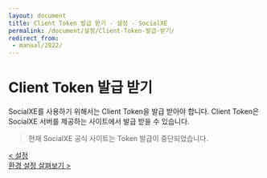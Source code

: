 ```yaml
---
layout: document
title: Client Token 발급 받기 - 설정 - SocialXE
permalink: /document/설정/Client-Token-발급-받기/
redirect_from:
 - manual/2822/
---
```

# Client Token 발급 받기

SocialXE를 사용하기 위해서는 Client Token을 발급 받아야 합니다. Client Token은 SocialXE 서버를 제공하는 사이트에서 발급 받을 수 있습니다.

> 현재 SocialXE 공식 사이트는 Token 발급이 중단되었습니다.

<div class="pull-left">
	<a class="btn btn-default" href="../../설정/">< 설정</a>
</div>

<div class="pull-right">
	<a class="btn btn-default" href="../환경-설정-살펴보기/">환경 설정 살펴보기 ></a>
</div>

<script>
	set_pills('toc_4-1');
</script>